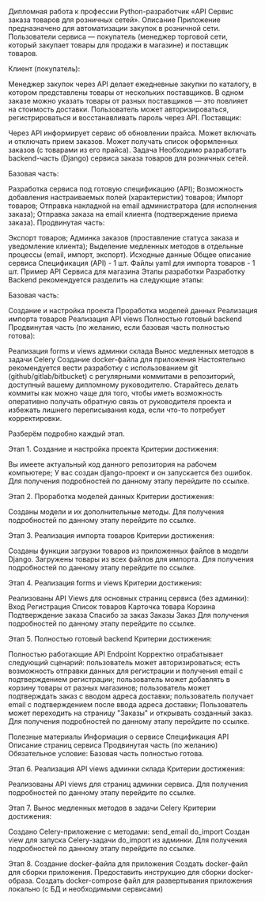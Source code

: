 Дипломная работа к профессии Python-разработчик «API Сервис заказа товаров для розничных сетей».
Описание
Приложение предназначено для автоматизации закупок в розничной сети. Пользователи сервиса — покупатель (менеджер торговой сети, который закупает товары для продажи в магазине) и поставщик товаров.

Клиент (покупатель):

Менеджер закупок через API делает ежедневные закупки по каталогу, в котором представлены товары от нескольких поставщиков.
В одном заказе можно указать товары от разных поставщиков — это повлияет на стоимость доставки.
Пользователь может авторизироваться, регистрироваться и восстанавливать пароль через API.
Поставщик:

Через API информирует сервис об обновлении прайса.
Может включать и отключать прием заказов.
Может получать список оформленных заказов (с товарами из его прайса).
Задача
Необходимо разработать backend-часть (Django) сервиса заказа товаров для розничных сетей.

Базовая часть:

Разработка сервиса под готовую спецификацию (API);
Возможность добавления настраиваемых полей (характеристик) товаров;
Импорт товаров;
Отправка накладной на email администратора (для исполнения заказа);
Отправка заказа на email клиента (подтверждение приема заказа).
Продвинутая часть:

Экспорт товаров;
Админка заказов (проставление статуса заказа и уведомление клиента);
Выделение медленных методов в отдельные процессы (email, импорт, экспорт).
Исходные данные
Общее описание сервиса
Спецификация (API) - 1 шт.
Файлы yaml для импорта товаров - 1 шт.
Пример API Сервиса для магазина
Этапы разработки
Разработку Backend рекомендуется разделить на следующие этапы:

Базовая часть:

Создание и настройка проекта
Проработка моделей данных
Реализация импорта товаров
Реализация API views
Полностью готовый backend
Продвинутая часть (по желанию, если базовая часть полностью готова):

Реализация forms и views админки склада
Вынос медленных методов в задачи Celery
Создание docker-файла для приложения
Настоятельно рекомендуется вести разработку с использованием git (github/gitlab/bitbucket) с регулярными коммитами в репозиторий, доступный вашему дипломному руководителю. Старайтесь делать коммиты как можно чаще для того, чтобы иметь возможность оперативно получать обратную связь от руководителя проекта и избежать лишнего переписывания кода, если что-то потребует корректировки.

Разберём подробно каждый этап.

Этап 1. Создание и настройка проекта
Критерии достижения:

Вы имеете актуальный код данного репозитория на рабочем компьютере;
У вас создан django-проект и он запускается без ошибок.
Для получения подробностей по данному этапу перейдите по ссылке.

Этап 2. Проработка моделей данных
Критерии достижения:

Созданы модели и их дополнительные методы.
Для получения подробностей по данному этапу перейдите по ссылке.

Этап 3. Реализация импорта товаров
Критерии достижения:

Созданы функции загрузки товаров из приложенных файлов в модели Django.
Загружены товары из всех файлов для импорта.
Для получения подробностей по данному этапу перейдите по ссылке.

Этап 4. Реализация forms и views
Критерии достижения:

Реализованы API Views для основных страниц сервиса (без админки):
Вход
Регистрация
Список товаров
Карточка товара
Корзина
Подтверждение заказа
Спасибо за заказ
Заказы
Заказ
Для получения подробностей по данному этапу перейдите по ссылке.

Этап 5. Полностью готовый backend
Критерии достижения:

Полностью работающие API Endpoint
Корректно отрабатывает следующий сценарий:
пользователь может авторизироваться;
есть возможность отправки данных для регистрации и получения email с подтверждением регистрации;
пользователь может добавлять в корзину товары от разных магазинов;
пользователь может подтверждать заказ с вводом адреса доставки;
пользователь получает email с подтверждением после ввода адреса доставки;
Пользователь может переходить на страницу "Заказы" и открывать созданный заказ.
Для получения подробностей по данному этапу перейдите по ссылке.

Полезные материалы
Информация о сервисе
Спецификация API
Описание страниц сервиса
Продвинутая часть (по желанию)
Обязательное условие: Базовая часть полностью готова.

Этап 6. Реализация API views админки склада
Критерии достижения:

Реализованы API views для страниц админки сервиса.
Для получения подробностей по данному этапу перейдите по ссылке.

Этап 7. Вынос медленных методов в задачи Celery
Критерии достижения:

Создано Celery-приложение c методами:
send_email
do_import
Создан view для запуска Celery-задачи do_import из админки.
Для получения подробностей по данному этапу перейдите по ссылке.

Этап 8. Создание docker-файла для приложения
Создать docker-файл для сборки приложения.
Предоставить инструкцию для сборки docker-образа.
Создать docker-compose файл для развертывания приложения локально (с БД и необходимыми сервисами)
